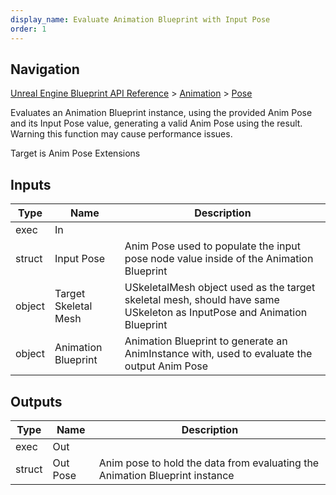 ```yaml
---
display_name: Evaluate Animation Blueprint with Input Pose
order: 1
---
```

## Navigation

[Unreal Engine Blueprint API Reference](https://dev.epicgames.com/documentation/en-us/unreal-engine/BlueprintAPI) > [Animation](https://dev.epicgames.com/documentation/en-us/unreal-engine/BlueprintAPI/Animation) > [Pose](https://dev.epicgames.com/documentation/en-us/unreal-engine/BlueprintAPI/Animation/Pose)

Evaluates an Animation Blueprint instance, using the provided Anim Pose and its Input Pose value, generating a valid Anim Pose using the result. Warning this function may cause performance issues.

Target is Anim Pose Extensions

## Inputs

| Type | Name | Description |
| --- | --- | --- |
| exec | In |  |
| struct | Input Pose | Anim Pose used to populate the input pose node value inside of the Animation Blueprint |
| object | Target Skeletal Mesh | USkeletalMesh object used as the target skeletal mesh, should have same USkeleton as InputPose and Animation Blueprint |
| object | Animation Blueprint | Animation Blueprint to generate an AnimInstance with, used to evaluate the output Anim Pose |

## Outputs

| Type | Name | Description |
| --- | --- | --- |
| exec | Out |  |
| struct | Out Pose | Anim pose to hold the data from evaluating the Animation Blueprint instance |
